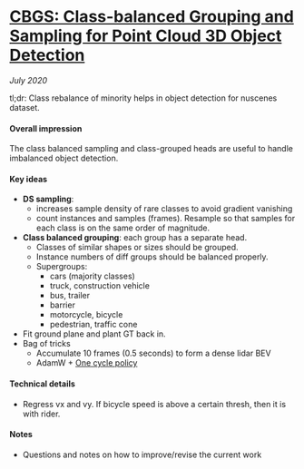 # [CBGS: Class-balanced Grouping and Sampling for Point Cloud 3D Object Detection](https://arxiv.org/abs/1908.09492)

_July 2020_

tl;dr: Class rebalance of minority helps in object detection for nuscenes dataset. 

#### Overall impression
The class balanced sampling and class-grouped heads are useful to handle imbalanced object detection. 

#### Key ideas
- **DS sampling**: 
	- increases sample density of rare classes to avoid gradient vanishing
	- count instances and samples (frames). Resample so that samples for each class is on the same order of magnitude.
- **Class balanced grouping**: each group has a separate head.
	- Classes of similar shapes or sizes should be grouped. 
	- Instance numbers of diff groups should be balanced properly.
	- Supergroups:
		- cars (majority classes)
		- truck, construction vehicle
		- bus, trailer
		- barrier
		- motorcycle, bicycle
		- pedestrian, traffic cone
- Fit ground plane and plant GT back in.
- Bag of tricks
	- Accumulate 10 frames (0.5 seconds) to form a dense lidar BEV
	- AdamW + [One cycle policy](https://sgugger.github.io/the-1cycle-policy.html)

#### Technical details
- Regress vx and vy. If bicycle speed is above a certain thresh, then it is with rider. 

#### Notes
- Questions and notes on how to improve/revise the current work  

